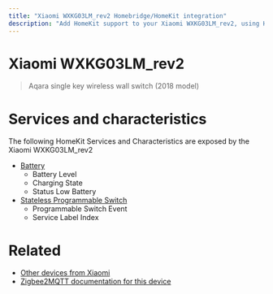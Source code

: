 ```yaml
---
title: "Xiaomi WXKG03LM_rev2 Homebridge/HomeKit integration"
description: "Add HomeKit support to your Xiaomi WXKG03LM_rev2, using Homebridge, Zigbee2MQTT and homebridge-z2m."
---
```

<!---
This file has been GENERATED using src/docgen/docgen.ts
DO NOT EDIT THIS FILE MANUALLY!
-->
# Xiaomi WXKG03LM_rev2
> Aqara single key wireless wall switch (2018 model)


# Services and characteristics
The following HomeKit Services and Characteristics are exposed by
the Xiaomi WXKG03LM_rev2

* [Battery](../../battery.md)
  * Battery Level
  * Charging State
  * Status Low Battery
* [Stateless Programmable Switch](../../action.md)
  * Programmable Switch Event
  * Service Label Index


# Related
* [Other devices from Xiaomi](../index.md#xiaomi)
* [Zigbee2MQTT documentation for this device](https://www.zigbee2mqtt.io/devices/WXKG03LM_rev2.html)